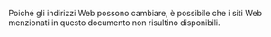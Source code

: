 <Token xmlns:xlink="http://www.w3.org/1999/xlink">Poiché gli indirizzi Web possono cambiare, è possibile che i siti Web menzionati in questo documento non risultino disponibili.</Token>

<!--HONumber=Mar16_HO1-->


